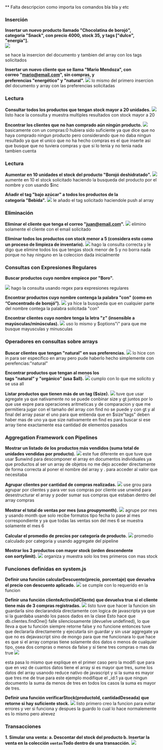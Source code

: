 ** Falta descripcion como importa los comandos bla bla y etc 

### Inserción

**Insertar un nuevo producto llamado "Chocolatina de borojó", categoría "Snack", con precio 4000, stock 35, y tags ["dulce", "energía"].**  
![](capturas/1.png)

se hace la insercion del documento y tambien del array con los tags solicitados

**Insertar un nuevo cliente que se llama "Mario Mendoza", con correo "mario@email.com", sin compras, y preferencias "energético" y "natural".**
![](capturas/2.png)
lo mismo del primero insercion del documento y array con las preferencias solicitadas


### Lectura

**Consultar todos los productos que tengan stock mayor a 20 unidades.**
![](capturas/3.png)
listo hace la consulta y muestra multiples resultados con stock mayor a 20


**Encontrar los clientes que no han comprado aún ningún producto.**
![](capturas/4.png)
basicamente con un compras:0 hubiera sido suficiente ya que dice que no haya comprado ningun producto pero considerando que no daba ningun resultado ya  que el unico que no ha hecho compras es el que inserte asi que busque que no tuviera compras y que si lo tenia y no tenia nada tambien cuenta 


### Lectura

**Aumentar en 10 unidades el stock del producto "Borojó deshidratado".**
![](capturas/5.png)
aumente en 10 el stock solicitado haciendo la busqueda del producto por el nombre y con usando $inc

**Añadir el tag "bajo azúcar" a todos los productos de la categoría "Bebida".**
![](capturas/6.png)
le añado el tag solicitado haciendole push al array 


### Eliminación

**Eliminar el cliente que tenga el correo "juan@email.com".**
![](capturas/7.png)
elimino solamente el cliente con el email solicitado

**Eliminar todos los productos con stock menor a 5 (considera esto como un proceso de limpieza de inventario).**
![](capturas/8.png)
hago la consulta correcta y le digo que elimine todos los que tengas stock menor de 5 y no borra nada porque no hay ninguno en la coleccion dada inicialmente


### Consultas con Expresiones Regulares

**Buscar productos cuyo nombre empiece por "Boro".**

![](capturas/9.png)
hago la consulta usando regex para expresiones regulares 

**Encontrar productos cuyo nombre contenga la palabra "con" (como en “Concentrado de borojó”).**
![](capturas/10.png)
ya hice la busqueda que en cualquier parte del nombre contega la palabra solicitada "con"

**Encontrar clientes cuyo nombre tenga la letra "z" (insensible a mayúsculas/minúsculas).**
![](capturas/11.png)
uso lo mismo y $options"i" para que me busque mayusculas y minusculas 

### Operadores en consultas sobre arrays

**Buscar clientes que tengan "natural" en sus preferencias.**
![](capturas/12.png)
lo hice con in para ser especifico en array pero pude haberlo hecho simplemente con perefencias:"natural"

**Encontrar productos que tengan al menos los tags "natural" y "orgánico" (usa $all).**
![](capturas/13.png)
cumplo con lo que me solicito y se usa all

**Listar productos que tienen más de un tag ($size).**
![](capturas/14.png)
tuve que usar agregate ya que nativamente no se puede conbinar size y gt juntos por lo que use expre para operaciones aritmeticas y de comparacion y que me permitiera jugar con el tamaño del array con find no se puede y con gt y al final del array pasar el uno para que entienda que en $size"tags" deben haber mas de uno ya que size nativamente en find es para buscar si ese array tiene exactamente esa cantidad de elementos pasados

### Aggregation Framework con Pipelines

**Mostrar un listado de los productos más vendidos (suma total de unidades vendidas por producto).**
![](capturas/15.png)
este fue diferente en que tuve que usar $unwind para descomponer el array en documentos individuales ya que productos al ser un array de objetos no me dejo acceder directamente de forma correcta al poner el nombre del array y . para acceder al valor que necesitaba 

**Agrupar clientes por cantidad de compras realizadas.**
![](capturas/16.png)
use grou para agrupar por clientes y para ver sus compras por cliente use unwind para desestructurar el array y poder sumar sus compras que estaban dentro del array compras

**Mostrar el total de ventas por mes (usa $group y $month).**
![](capturas/17.png)
agrupe por mes y usando month que solo recibe formatos tipo fecha lo pase al mes correspondiente y ya que todas las ventas son del mes 6 se muestra solamente el mes 6

**Calcular el promedio de precios por categoría de producto.**
![](capturas/18.png)
promedio calculado por categoria y usando aggregate del pipeline

**Mostrar los 3 productos con mayor stock (orden descendente con $sort y $limit).**
![](capturas/19.png)
organiza y muestra solo los tres primeros con mas stock

### Funciones definidas en system.js

**Definir una función calcularDescuento(precio, porcentaje) que devuelva el precio con descuento aplicado.**
![](capturas/20.png)
se cumple con lo requerido en la funcion

**Definir una función clienteActivo(idCliente) que devuelva true si el cliente tiene más de 3 compras registradas.**
![](capturas/20.png)
listo tuve que hacer la funcion sin guardarla sino declarandola directamente con logica de javascripta ya que si la guardaba usando los pasos dados en la clase Esto hace que db.clientes.findOne() falle silenciosamente (devuelve undefined), lo que lleva a que tu función siempre retorne false y no funcione entonces tuve que declararla directamente y ejecutarla sin guardar y sin usar aggregate ya que no es dejavascript sino de mongo para que me funcionara lo que hace es que si el array compras tiene solamente dos datos o menos de cualquier tipo, osea dos compras o menos da false y si tiene tres compras o mas da true 
![](capturas/21.png)

esta pasa lo mismo que explique en el primer caso pero la modifi que para que en vez de cuantos datos tiene el array si es mayor que tres, sume los datos del array usanodo reduce nativo de javascript y si la suma es mayor que tres me de true para este ejemplo modifique el _id:1 ya que ningun documento la suma da menos de tres en todos los casos la suma es mayor de tres.


**Definir una función verificarStock(productoId, cantidadDeseada) que retorne si hay suficiente stock.**
![](capturas/22.png)
listo primero creo la funcion para evitar errores y ver si funciona y despues la guardo lo cual lo hace normalemente es lo mismo pero alrevez 

### Transacciones

**1. Simular una venta: a. Descontar del stock del producto b. Insertar la venta en la colección `ventas`Todo dentro de una transacción.**
![](capturas/22.png)



